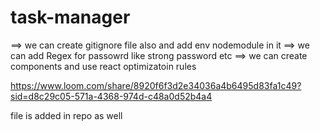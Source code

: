 # task-manager

<!--things we can do-->

==> we can create gitignore file also and add env nodemodule in it
==> we can add Regex for passowrd like strong password etc
==> we can create components and use react optimizatoin rules

<!-- loom video url -->

https://www.loom.com/share/8920f6f3d2e34036a4b6495d83fa1c49?sid=d8c29c05-571a-4368-974d-c48a0d52b4a4

 <!-- Postman Collection -->

file is added in repo as well

